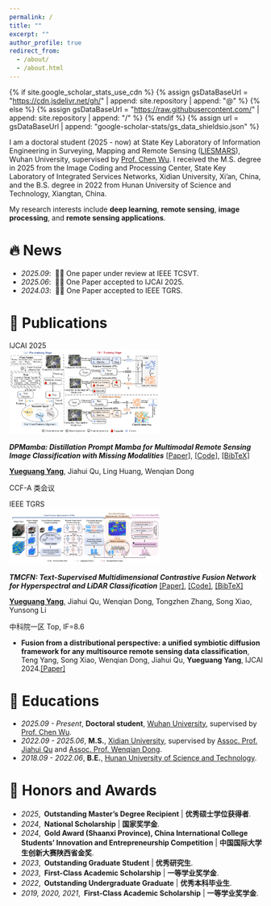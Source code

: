 ```yaml
---
permalink: /
title: ""
excerpt: ""
author_profile: true
redirect_from: 
  - /about/
  - /about.html
---
```


{% if site.google_scholar_stats_use_cdn %}
{% assign gsDataBaseUrl = "https://cdn.jsdelivr.net/gh/" | append: site.repository | append: "@" %}
{% else %}
{% assign gsDataBaseUrl = "https://raw.githubusercontent.com/" | append: site.repository | append: "/" %}
{% endif %}
{% assign url = gsDataBaseUrl | append: "google-scholar-stats/gs_data_shieldsio.json" %}

<span class='anchor' id='about-me'></span>

I am a doctoral student (2025 - now) at State Key Laboratory of Information Engineering in Surveying, Mapping and Remote Sensing ([LIESMARS](https://liesmars.whu.edu.cn/)), Wuhan University, supervised by [Prof. Chen Wu](https://jszy.whu.edu.cn/wuchen/zh_CN/index.htm). I received the M.S. degree in 2025 from the Image Coding and Processing Center, State Key Laboratory of Integrated Services Networks, Xidian University, Xi’an, China, and the B.S. degree in 2022 from Hunan University of Science and Technology, Xiangtan, China.

My research interests include **deep learning**, **remote sensing**, **image processing**, and **remote sensing applications**. 


<!-- (You can also use google scholar badge <a href='https://scholar.google.com/citations?user=4v566vcAAAAJ'><img src="https://img.shields.io/endpoint?url={{ url | url_encode }}&logo=Google%20Scholar&labelColor=f6f6f6&color=9cf&style=flat&label=citations"></a>). -->

# 🔥 News
- *2025.09*: &nbsp;📖📖 One paper under review at IEEE TCSVT.
- *2025.06*: &nbsp;🎉🎉 One Paper accepted to IJCAI 2025. 
- *2024.03*: &nbsp;🎉🎉 One Paper accepted to IEEE TGRS. 

# 📝 Publications 
<!--------------- Begin -------------------------------------------------->
<div class='paper-box'><div class='paper-box-image'><div><div class="badge">IJCAI 2025</div><img src='images/DPMamba.png' alt="sym" width="300"></div></div>
<div class='paper-box-text' markdown="1">

***DPMamba: Distillation Prompt Mamba for Multimodal Remote Sensing Image Classification with Missing Modalities*** [[Paper]](https://www.ijcai.org/proceedings/2025/248), [[Code]](https://github.com/Jiahuiqu/DPMamba), [[BibTeX]]()

**<u>Yueguang Yang</u>**, Jiahui Qu, Ling Huang, Wenqian Dong

CCF-A 类会议 <span class="show_paper_citations" data="ZpxXejIAAAAJ:u-x6o8ySG0sC"></span>
</div>
</div>
<!--------------- End ------------------------>

<!--------------- Begin -------------------------------------------------->
<div class='paper-box'><div class='paper-box-image'><div><div class="badge">IEEE TGRS</div><img src='images/TMCFN.png' alt="sym" width="300"></div></div>
<div class='paper-box-text' markdown="1">

***TMCFN: Text-Supervised Multidimensional Contrastive Fusion Network for Hyperspectral and LiDAR Classification*** [[Paper]](https://ieeexplore.ieee.org/document/10462155), [[Code]](https://github.com/Jiahuiqu/TMCFN-for-Hyperspectral-and-LiDAR-classification), [[BibTeX]]()

**<u>Yueguang Yang</u>**, Jiahui Qu, Wenqian Dong, Tongzhen Zhang, Song Xiao, Yunsong Li

中科院一区 Top, IF=8.6 <span class="show_paper_citations" data="ZpxXejIAAAAJ:u-x6o8ySG0sC"></span>
</div>
</div>
<!--------------- End ------------------------>

<!--------------- Begin -------------------------------------------------->
- **Fusion from a distributional perspective: a unified symbiotic diffusion framework for any multisource remote sensing data classification**, Teng Yang, Song Xiao, Wenqian Dong, Jiahui Qu, **Yueguang Yang**, IJCAI 2024.[[Paper]]((https://dl.acm.org/doi/abs/10.24963/ijcai.2024/174))
<!--------------- End ---------------------- -->


<!--------------- Begin -------------------------------------------------->
<!-- - [Lorem ipsum dolor sit amet, consectetur adipiscing elit. Vivamus ornare aliquet ipsum, ac tempus justo dapibus sit amet](https://github.com), A, B, C, **CVPR 2020** -->
<!--------------- End ---------------------- -->
<!--------------- Begin -------------------------------------------------->
<!-- <div class='paper-box'><div class='paper-box-image'><div><div class="badge">IEEE TGRS</div><img src='images/TMCFN.png' alt="sym" width="300"></div></div>
<div class='paper-box-text' markdown="1">

***TMCFN: Text-Supervised Multidimensional Contrastive Fusion Network for Hyperspectral and LiDAR Classification*** [[Paper]](https://doi.org/10.1109/tgrs.2025.3574799), [[arXiv]](https://arxiv.org/abs/2406.1335), [[Code]](https://github.com/CUG-BEODL/MS2TAN), [[BibTeX]](#bibtex-ms2tan)

**<u>Yueguang Yang</u>**, Jiahui Qu, Wenqian Dong, Tongzhen Zhang, Song Xiao, Yunsong Li

中科院一区 Top, IF=8.6 <span class="show_paper_citations" data="ZpxXejIAAAAJ:u-x6o8ySG0sC"></span>
</div>
</div> -->
<!--------------- End ------------------------>



# 📖 Educations
- *2025.09 - Present*, **Doctoral student**, [Wuhan University](https://www.whu.edu.cn/), supervised by [Prof. Chen Wu](https://jszy.whu.edu.cn/wuchen/zh_CN/index.htm).
- *2022.09 - 2025.06*, **M.S.**, [Xidian University](https://www.xidian.edu.cn/), supervised by [Assoc. Prof. Jiahui Qu](http://www.lianpp.com/xidian/smu_web/jhqu/index.html) and [Assoc. Prof. Wenqian Dong](https://faculty.xidian.edu.cn/DWQ1/zh_CN/index.htm). 
- *2018.09 - 2022.06*, **B.E.**, [Hunan University of Science and Technology](https://www.hnust.edu.cn/). 

<!-- 备选Emoji：🎖🏅💎🏆 -->
# 🏅 Honors and Awards
- *2025*,&ensp;**Outstanding Master’s Degree Recipient** \| **优秀硕士学位获得者**.
- *2024*,&ensp;**National Scholarship** \| **国家奖学金**.
- *2024*,&ensp;**Gold Award (Shaanxi Province), China International College Students’ Innovation and Entrepreneurship Competition** \| **中国国际大学生创新大赛陕西省金奖**.
- *2023*,&ensp;**Outstanding Graduate Student** \| **优秀研究生**.
- *2023*,&ensp;**First-Class Academic Scholarship** \| **一等学业奖学金**.
- *2022*,&ensp;**Outstanding Undergraduate Graduate** \| **优秀本科毕业生**.
- *2019, 2020, 2021*,&ensp;**First-Class Academic Scholarship** \| **一等学业奖学金**.

<!-- # 💬 Invited Talks
- *2021.06*, Lorem ipsum dolor sit amet, consectetur adipiscing elit. Vivamus ornare aliquet ipsum, ac tempus justo dapibus sit amet. 
- *2021.03*, Lorem ipsum dolor sit amet, consectetur adipiscing elit. Vivamus ornare aliquet ipsum, ac tempus justo dapibus sit amet.  \| [\[video\]](https://github.com/)

# 💻 Internships
- *2019.05 - 2020.02*, [Lorem](https://github.com/), China. -->